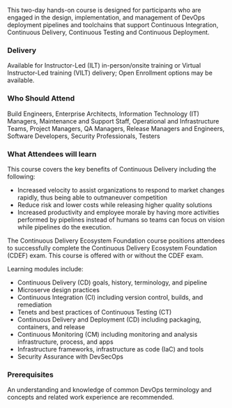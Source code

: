 <!-- Continuous Delivery Ecosystem Foundation (DevOps Institute) -->

This two-day hands-on course is designed for participants who are engaged in the design, implementation, and management of DevOps deployment pipelines and toolchains that support Continuous Integration, Continuous Delivery, Continuous Testing and Continuous Deployment.


### Delivery

Available for Instructor-Led (ILT) in-person/onsite training or Virtual Instructor-Led training (VILT) delivery; Open Enrollment options may be available.


### Who Should Attend

Build Engineers, Enterprise Architects, Information Technology (IT) Managers, Maintenance and Support Staff, Operational and Infrastructure Teams, Project Managers, QA Managers, Release Managers and Engineers, Software Developers, Security Professionals, Testers


### What Attendees will learn

This course covers the key benefits of Continuous Delivery including the following:
- Increased velocity to assist organizations to respond to market changes rapidly, thus being able to outmaneuver competition
- Reduce risk and lower costs while releasing higher quality solutions
- Increased productivity and employee morale by having more activities performed by pipelines instead of humans so teams can focus on vision while pipelines do the execution.

The Continuous Delivery Ecosystem Foundation course positions attendees to successfully complete the Continuous Delivery Ecosystem Foundation (CDEF) exam.
This course is offered with or without the CDEF exam.

Learning modules include:
-	Continuous Delivery (CD) goals, history, terminology, and pipeline
-	Microserve design practices
-	Continuous Integration (CI) including version control, builds, and remediation
- Tenets and best practices of Continuous Testing (CT)
- Continuous Delivery and Deployment (CD) including packaging, containers, and release
- Continuous Monitoring (CM) including monitoring and analysis infrastructure, process, and apps
- Infrastructure frameworks, infrastructure as code (IaC) and tools
- Security Assurance with DevSecOps


### Prerequisites

An understanding and knowledge of common DevOps terminology and concepts and related work experience are recommended.
